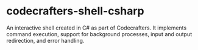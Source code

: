 # codecrafters-shell-csharp
An interactive shell created in C# as part of Codecrafters. It implements command execution, support for background processes, input and output redirection, and error handling.
